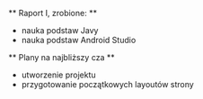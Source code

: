 ** Raport I, zrobione: **

- nauka podstaw Javy
- nauka podstaw Android Studio 

** Plany na najbliższy cza **
- utworzenie projektu
- przygotowanie początkowych layoutów strony